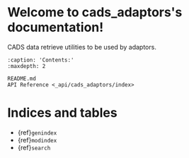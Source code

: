 # Welcome to cads_adaptors's documentation!

CADS data retrieve utilities to be used by adaptors.

```{toctree}
:caption: 'Contents:'
:maxdepth: 2

README.md
API Reference <_api/cads_adaptors/index>
```

# Indices and tables

- {ref}`genindex`
- {ref}`modindex`
- {ref}`search`

